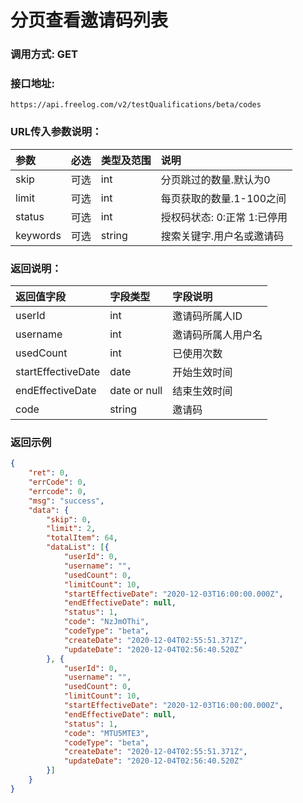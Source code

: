 # 分页查看邀请码列表



### 调用方式: GET



### 接口地址:

```
https://api.freelog.com/v2/testQualifications/beta/codes
```



### URL传入参数说明：

| 参数 | 必选 | 类型及范围 | 说明 |
| :--- | :--- | :--- | :--- |
| skip | 可选 | int | 分页跳过的数量.默认为0 |
| limit | 可选 | int | 每页获取的数量.1-100之间 |
| status | 可选 | int | 授权码状态: 0:正常 1:已停用 |
| keywords | 可选 | string | 搜索关键字.用户名或邀请码 |



### 返回说明：

| 返回值字段 | 字段类型 | 字段说明 |
| :--- | :--- | :--- |
| userId | int | 邀请码所属人ID |
| username | int | 邀请码所属人用户名 |
| usedCount | int | 已使用次数 |
| startEffectiveDate | date | 开始生效时间 |
| endEffectiveDate | date or null | 结束生效时间 |
| code | string | 邀请码 |



### 返回示例

```json
{
	"ret": 0,
	"errCode": 0,
	"errcode": 0,
	"msg": "success",
	"data": {
		"skip": 0,
		"limit": 2,
		"totalItem": 64,
		"dataList": [{
			"userId": 0,
			"username": "",
			"usedCount": 0,
			"limitCount": 10,
			"startEffectiveDate": "2020-12-03T16:00:00.000Z",
			"endEffectiveDate": null,
			"status": 1,
			"code": "NzJmOThi",
			"codeType": "beta",
			"createDate": "2020-12-04T02:55:51.371Z",
			"updateDate": "2020-12-04T02:56:40.520Z"
		}, {
			"userId": 0,
			"username": "",
			"usedCount": 0,
			"limitCount": 10,
			"startEffectiveDate": "2020-12-03T16:00:00.000Z",
			"endEffectiveDate": null,
			"status": 1,
			"code": "MTU5MTE3",
			"codeType": "beta",
			"createDate": "2020-12-04T02:55:51.371Z",
			"updateDate": "2020-12-04T02:56:40.520Z"
		}]
	}
}
```

